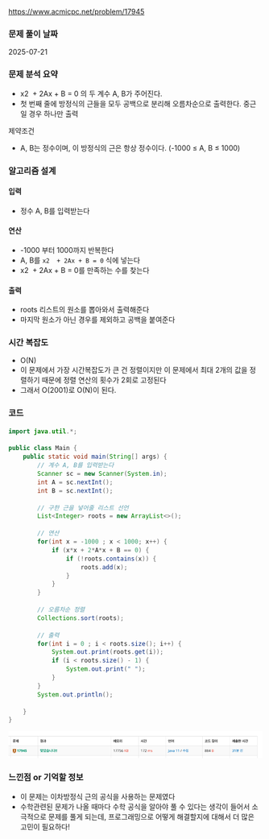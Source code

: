 https://www.acmicpc.net/problem/17945

### 문제 풀이 날짜
2025-07-21

### 문제 분석 요약
- x2  + 2Ax + B = 0 의 두 계수 A, B가 주어진다.
- 첫 번째 줄에 방정식의 근들을 모두 공백으로 분리해 오름차순으로 출력한다. 중근일 경우 하나만 출력

제약조건
-  A, B는 정수이며, 이 방정식의 근은 항상 정수이다. (-1000 ≤ A, B ≤ 1000)
### 알고리즘 설계

#### 입력
- 정수 A, B를 입력받는다
#### 연산
- -1000 부터 1000까지 반복한다
- A, B를 `x2  + 2Ax + B = 0` 식에 넣는다
- x2  + 2Ax + B = 0를 만족하는 수를 찾는다

#### 출력
- roots 리스트의 원소를 뽑아와서 출력해준다
- 마지막 원소가 아닌 경우를 제외하고 공백을 붙여준다

### 시간 복잡도
- O(N)
- 이 문제에서 가장 시간복잡도가 큰 건 정렬이지만 이 문제에서 최대 2개의 값을 정렬하기 때문에 정렬 연산의 횟수가 2회로 고정된다
- 그래서 O(2001)로 O(N)이 된다.

### 코드
```java  
import java.util.*;

public class Main {
    public static void main(String[] args) {
        // 계수 A, B를 입력받는다
        Scanner sc = new Scanner(System.in);
        int A = sc.nextInt();
        int B = sc.nextInt();
        
        // 구한 근을 넣어줄 리스트 선언
        List<Integer> roots = new ArrayList<>();
        
        // 연산
        for(int x = -1000 ; x < 1000; x++) {
            if (x*x + 2*A*x + B == 0) {
                if (!roots.contains(x)) {
                    roots.add(x);
                }
            }
        }
        
        // 오름차순 정렬
        Collections.sort(roots);

        // 출력
        for(int i = 0 ; i < roots.size(); i++) {
            System.out.print(roots.get(i));
            if (i < roots.size() - 1) {
                System.out.print(" ");
            }
        }
        System.out.println();
        
    }
}
```

![b17945.png](b17945.png)

### 느낀점 or 기억할 정보
- 이 문제는 이차방정식 근의 공식을 사용하는 문제였다
- 수학관련된 문제가 나올 때마다 수학 공식을 알아야 풀 수 있다는 생각이 들어서 소극적으로 문제를 풀게 되는데, 프로그래밍으로 어떻게 해결할지에 대해서 더 많은 고민이 필요하다! 